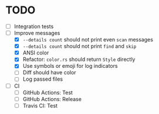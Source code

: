 # TODO

* [ ] Integration tests
* [ ] Improve messages
  * [x] `--details count` should not print even `scan` messages
  * [x] `--details count` should not print `find` and `skip`
  * [x] ANSI color
  * [x] Refactor: `color.rs` should return `Style` directly
  * [x] Use symbols or emoji for log indicators
  * [ ] Diff should have color
  * [ ] Log passed files
* [ ] CI
  * [ ] GitHub Actions: Test
  * [ ] GitHub Actions: Release
  * [ ] Travis CI: Test
